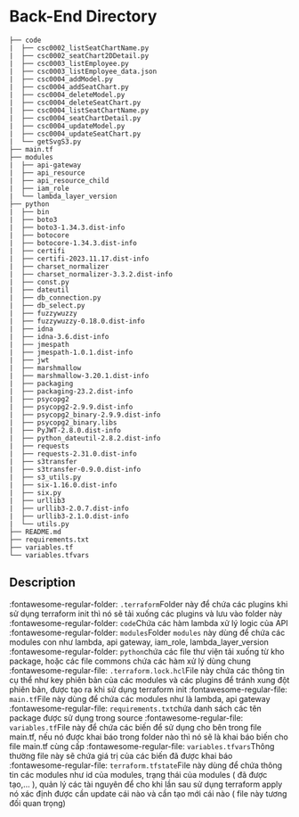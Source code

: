 # Back-End Directory
```
├── code
|  ├── csc0002_listSeatChartName.py
|  ├── csc0002_seatChart2DDetail.py
|  ├── csc0003_listEmployee.py
|  ├── csc0003_listEmployee_data.json
|  ├── csc0004_addModel.py
|  ├── csc0004_addSeatChart.py
|  ├── csc0004_deleteModel.py
|  ├── csc0004_deleteSeatChart.py
|  ├── csc0004_listSeatChartName.py
|  ├── csc0004_seatChartDetail.py
|  ├── csc0004_updateModel.py
|  ├── csc0004_updateSeatChart.py
|  └── getSvgS3.py
├── main.tf
├── modules
|  ├── api-gateway
|  ├── api_resource
|  ├── api_resource_child
|  ├── iam_role
|  └── lambda_layer_version
├── python
|  ├── bin
|  ├── boto3
|  ├── boto3-1.34.3.dist-info
|  ├── botocore
|  ├── botocore-1.34.3.dist-info
|  ├── certifi
|  ├── certifi-2023.11.17.dist-info
|  ├── charset_normalizer
|  ├── charset_normalizer-3.3.2.dist-info
|  ├── const.py
|  ├── dateutil
|  ├── db_connection.py
|  ├── db_select.py
|  ├── fuzzywuzzy
|  ├── fuzzywuzzy-0.18.0.dist-info
|  ├── idna
|  ├── idna-3.6.dist-info
|  ├── jmespath
|  ├── jmespath-1.0.1.dist-info
|  ├── jwt
|  ├── marshmallow
|  ├── marshmallow-3.20.1.dist-info
|  ├── packaging
|  ├── packaging-23.2.dist-info
|  ├── psycopg2
|  ├── psycopg2-2.9.9.dist-info
|  ├── psycopg2_binary-2.9.9.dist-info
|  ├── psycopg2_binary.libs
|  ├── PyJWT-2.8.0.dist-info
|  ├── python_dateutil-2.8.2.dist-info
|  ├── requests
|  ├── requests-2.31.0.dist-info
|  ├── s3transfer
|  ├── s3transfer-0.9.0.dist-info
|  ├── s3_utils.py
|  ├── six-1.16.0.dist-info
|  ├── six.py
|  ├── urllib3
|  ├── urllib3-2.0.7.dist-info
|  ├── urllib3-2.1.0.dist-info
|  └── utils.py
├── README.md
├── requirements.txt
├── variables.tf
└── variables.tfvars

```

## Description
:fontawesome-regular-folder:
`.terraform`Folder này để chứa các plugins khi sử dụng terraform init thì nó sẽ tải xuống các plugins và lưu vào folder này
:fontawesome-regular-folder:
`code`Chứa các hàm lambda xử lý logic của API
:fontawesome-regular-folder:
`modules`Folder `modules` này dùng để chứa các modules con như lambda, api gateway, iam_role, lambda_layer_version
:fontawesome-regular-folder:
`python`chứa các file thư viện tải xuống từ kho package, hoặc các file commons chứa các hàm xử lý dùng chung
:fontawesome-regular-file:
`.terraform.lock.hcl`File này chứa các thông tin cụ thể như key phiên bản của các modules và các plugins để tránh xung đột phiên bản, được tạo ra khi sử dụng terraform init
:fontawesome-regular-file:
`main.tf`File này dùng để chứa các modules như là lambda, api gateway
:fontawesome-regular-file:
`requirements.txt`chứa danh sách các tên package được sử dụng trong source 
:fontawesome-regular-file:
`variables.tf`File này để chứa các biến để sử dụng cho bên trong file main.tf, nếu nó được khai báo trong folder nào thì nó sẽ là khai báo biến cho file main.tf cùng cấp
:fontawesome-regular-file:
`variables.tfvars`Thông thường file này sẽ chứa giá trị của các biến đã được khai báo
:fontawesome-regular-file:
`terraform.tfstate`File này dùng để chứa thông tin các modules như id của modules, trạng thái của modules ( đã được tạo,... ), quản lý các tài nguyên để cho khi lần sau sử dụng terraform apply nó xác định được cần update cái nào và cần tạo mới cái nào ( file này tương đối quan trọng)
